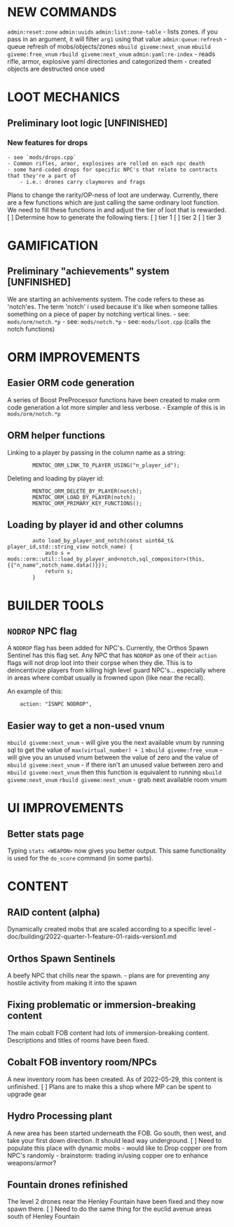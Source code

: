 # NEW COMMANDS
`admin:reset:zone`
`admin:uuids`
`admin:list:zone-table`
	- lists zones. if you pass in an argument, it will filter `arg1` using that value
`admin:queue:refresh`
	- queue refresh of mobs/objects/zones
`mbuild giveme:next_vnum`
`mbuild giveme:free_vnum`
`rbuild giveme:next_vnum`
`admin:yaml:re-index`
	- reads rifle, armor, explosive yaml directories and categorized them
		- created objects are destructed once used










# LOOT MECHANICS

## Preliminary loot logic [UNFINISHED]

### New features for drops
	- see `mods/drops.cpp`
	- Common rifles, armor, explosives are rolled on each npc death
	- some hard-coded drops for specific NPC's that relate to contracts that they're a part of
		- i.e.: drones carry claymores and frags

Plans to change the rarity/OP-ness of loot are underway. Currently, there are a few functions which are just
calling the same ordinary loot function. We need to fill these functions in and adjust the tier of loot that
is rewarded.
	[ ] Determine how to generate the following tiers:
		[ ] tier 1
		[ ] tier 2
		[ ] tier 3













# GAMIFICATION

## Preliminary "achievements" system [UNFINISHED]
We are starting an achivements system. The code refers to these as 'notch'es. The term 'notch' i used because
it's like when someone tallies something on a piece of paper by notching vertical lines. 
	- see: `mods/orm/notch.*p`
	- see: `mods/notch.*p`
	- see: `mods/loot.cpp` (calls the notch functions)











# ORM IMPROVEMENTS

## Easier ORM code generation
A series of Boost PreProcessor functions have been created to make orm code generation
a lot more simpler and less verbose.
	- Example of this is in `mods/orm/notch.*p`

## ORM helper functions
Linking to a player by passing in the column name as a string:
```
		MENTOC_ORM_LINK_TO_PLAYER_USING("n_player_id");
```

Deleting and loading by player id:
```
		MENTOC_ORM_DELETE_BY_PLAYER(notch);
		MENTOC_ORM_LOAD_BY_PLAYER(notch);
		MENTOC_ORM_PRIMARY_KEY_FUNCTIONS();
```

## Loading by player id and other columns
```
		auto load_by_player_and_notch(const uint64_t& player_id,std::string_view notch_name) {
			auto s = mods::orm::util::load_by_player_and<notch,sql_compositor>(this, {{"n_name",notch_name.data()}});
			return s;
		}
```










# BUILDER TOOLS

## `NODROP` NPC flag
A `NODROP` flag has been added for NPC's. Currently, the Orthos Spawn Sentinel has this flag set. Any NPC
that has `NODROP` as one of their `action` flags will not drop loot into their corpse when they die.
This is to deincentivize players from killing high level guard NPC's... especially where in areas where
combat usually is frowned upon (like near the recall).

An example of this:
```
	action: "ISNPC NODROP",
```

## Easier way to get a non-used vnum
`mbuild giveme:next_vnum`
	- will give you the next available vnum by running sql to get the value of `max(virtual_number) + 1`
`mbuild giveme:free_vnum`
	- will give you an unused vnum between the value of zero and the value of `mbuild giveme:next_vnum`
		- if there isn't an unused value between zero and `mbuild giveme:next_vnum` then this function is
		equivalent to running `mbuild giveme:next_vnum`
`rbuild giveme:next_vnum`
	- grab next available room vnum











# UI IMPROVEMENTS

## Better stats page
Typing `stats <WEAPON>` now gives you better output.
This same functionality is used for the `do_score` command (in some parts).









# CONTENT

## RAID content (alpha)
Dynamically created mobs that are scaled according to a specific level
	- doc/building/2022-quarter-1-feature-01-raids-version1.md

## Orthos Spawn Sentinels
A beefy NPC that chills near the spawn.
	- plans are for preventing any hostile activity from making it into the spawn

## Fixing problematic or immersion-breaking content
The main cobalt FOB content had lots of immersion-breaking content. Descriptions and
titles of rooms have been fixed. 

## Cobalt FOB inventory room/NPCs
A new inventory room has been created. As of 2022-05-29, this content is unfinished.
	[ ] Plans are to make this a shop where MP can be spent to upgrade gear

## Hydro Processing plant
A new area has been started underneath the FOB. Go south, then west, and take your first
down direction. It should lead way underground.
	[ ] Need to populate this place with dynamic mobs
	- would like to Drop copper ore from NPC's randomly
		- brainstorm: trading in/using copper ore to enhance weapons/armor?
	
## Fountain drones refinished
The level 2 drones near the Henley Fountain have been fixed and they now spawn there.
	[ ] Need to do the same thing for the euclid avenue areas south of Henley Fountain



